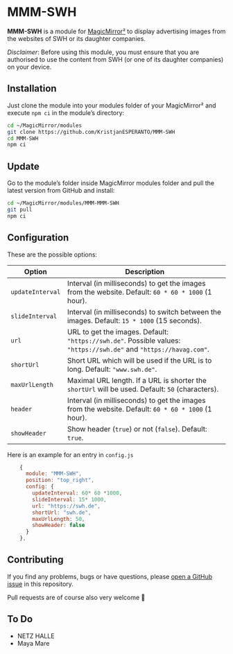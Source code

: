 # MMM-SWH

**MMM-SWH** is a module for [MagicMirror²](https://github.com/MagicMirrorOrg/MagicMirror) to display advertising images from the websites of SWH or its daughter companies.

_Disclaimer_: Before using this module, you must ensure that you are authorised to use the content from SWH (or one of its daughter companies) on your device.

## Installation

Just clone the module into your modules folder of your MagicMirror² and execute `npm ci` in the module’s directory:

```bash
cd ~/MagicMirror/modules
git clone https://github.com/KristjanESPERANTO/MMM-SWH
cd MMM-SWH
npm ci
```

## Update

Go to the module’s folder inside MagicMirror modules folder and pull the latest version from GitHub and install:

```bash
cd ~/MagicMirror/modules/MMM-MMM-SWH
git pull
npm ci
```

## Configuration

These are the possible options:

<!-- prettier-ignore-start -->
| Option            | Description                                                                                                        |
|-------------------|--------------------------------------------------------------------------------------------------------------------|
| `updateInterval`  | Interval (in milliseconds) to get the images from the website. Default: `60 * 60 * 1000` (1 hour).                 |
| `slideInterval`   | Interval (in milliseconds) to switch between the images. Default: `15 * 1000` (15 seconds).                        |
| `url`             | URL to get the images. Default: `"https://swh.de"`. Possible values: `"https://swh.de"` and `"https://havag.com"`. |
| `shortUrl`        | Short URL which will be used if the URL is to long. Default: `"www.swh.de"`.                                       |
| `maxUrlLength`    | Maximal URL length. If a URL is shorter the `shortUrl` will be used. Default: `50` (characters).                   |
| `header`          | Interval (in milliseconds) to get the images from the website. Default: `60 * 60 * 1000` (1 hour).                 |
| `showHeader`      | Show header (`true`) or not (`false`). Default: `true`.                                                            |
<!-- prettier-ignore-end -->

Here is an example for an entry in `config.js`

```javascript
    {
      module: "MMM-SWH",
      position: "top_right",
      config: {
        updateInterval: 60* 60 *1000,
        slideInterval: 15* 1000,
        url: "https://swh.de",
        shortUrl: "swh.de",
        maxUrlLength: 50,
        showHeader: false
      }
    },
```

## Contributing

If you find any problems, bugs or have questions, please [open a GitHub issue](https://github.com/KristjanESPERANTO/MMM-SWH/issues) in this repository.

Pull requests are of course also very welcome 🙂

## To Do

- NETZ HALLE
- Maya Mare
